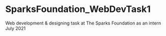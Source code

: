 # SparksFoundation_WebDevTask1
Web development &amp; designing task at The Sparks Foundation as an intern July 2021
